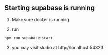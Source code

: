 ## Starting supabase is running

1. Make sure docker is running

2. run
```sh
npm run supabase:start
```

3. you may visit studio at http://localhost:54323
